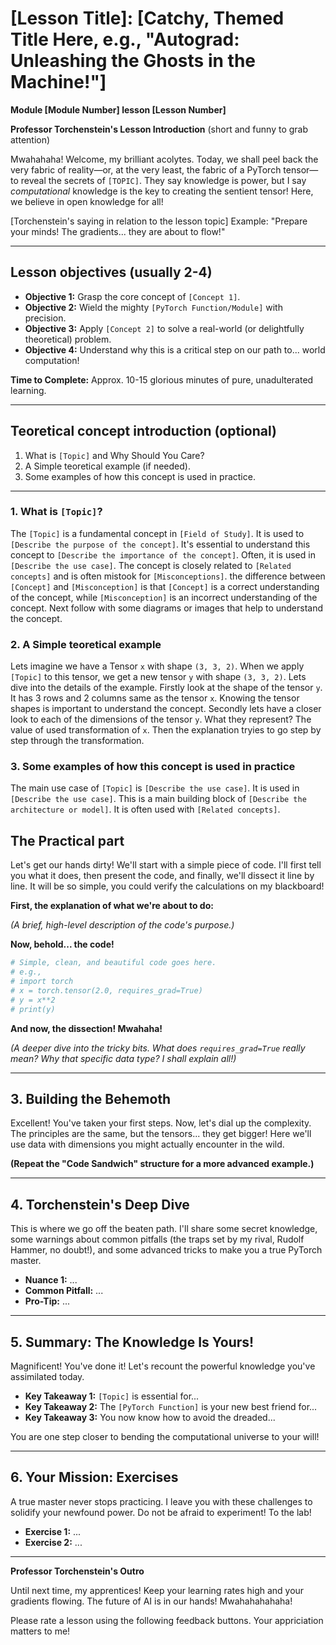 # [Lesson Title]: [Catchy, Themed Title Here, e.g., "Autograd: Unleashing the Ghosts in the Machine!"]


**Module [Module Number] lesson [Lesson Number]**


**Professor Torchenstein's Lesson Introduction** (short and funny to grab attention)

Mwahahaha! Welcome, my brilliant acolytes. Today, we shall peel back the very fabric of reality—or, at the very least, the fabric of a PyTorch tensor—to reveal the secrets of `[TOPIC]`. They say knowledge is power, but I say *computational* knowledge is the key to creating the sentient tensor! Here, we believe in open knowledge for all!


[Torchenstein's saying in relation to the lesson topic]
Example: "Prepare your minds! The gradients... they are about to flow!"

---

## Lesson objectives (usually 2-4)

*   **Objective 1:** Grasp the core concept of `[Concept 1]`.
*   **Objective 2:** Wield the mighty `[PyTorch Function/Module]` with precision.
*   **Objective 3:** Apply `[Concept 2]` to solve a real-world (or delightfully theoretical) problem.
*   **Objective 4:** Understand why this is a critical step on our path to... world computation!

**Time to Complete:** Approx. 10-15 glorious minutes of pure, unadulterated learning.

---

## Teoretical concept introduction (optional)

1.  What is `[Topic]` and Why Should You Care?
2.  A Simple teoretical example (if needed).
3.  Some examples of how this concept is used in practice.


---

### 1. What is `[Topic]`?

The `[Topic]` is a fundamental concept in `[Field of Study]`. It is used to `[Describe the purpose of the concept]`.
It's essential to understand this concept to `[Describe the importance of the concept]`. Often, it is used in `[Describe the use case]`. 
The concept is closely related to `[Related concepts]` and is often mistook for `[Misconceptions]`. the difference between `[Concept]` and `[Misconception]` is that `[Concept]` is a correct understanding of the concept, while `[Misconception]` is an incorrect understanding of the concept. 
Next follow with some diagrams or images that help to understand the concept.

### 2. A Simple teoretical example

Lets imagine we have a Tensor `x` with shape `(3, 3, 2)`. When we apply `[Topic]` to this tensor, we get a new tensor `y` with shape `(3, 3, 2)`. 
Lets dive into the details of the example. Firstly look at the shape of the tensor `y`. It has 3 rows and 2 columns same as the tensor `x`. Knowing the tensor shapes is important to understand the concept. Secondly lets have a closer look to each of the dimensions of the tensor `y`. What they represent? The value of used transformation of `x`. Then the explanation tryies to go step by step through the transformation.


### 3. Some examples of how this concept is used in practice

The main use case of `[Topic]` is `[Describe the use case]`. It is used in `[Describe the use case]`.
This is a main building block of `[Describe the architecture or model]`. It is often used with `[Related concepts]`.



## The Practical part

Let's get our hands dirty! We'll start with a simple piece of code. I'll first tell you what it does, then present the code, and finally, we'll dissect it line by line. It will be so simple, you could verify the calculations on my blackboard!

**First, the explanation of what we're about to do:**

*(A brief, high-level description of the code's purpose.)*

**Now, behold... the code!**

```python
# Simple, clean, and beautiful code goes here.
# e.g.,
# import torch
# x = torch.tensor(2.0, requires_grad=True)
# y = x**2
# print(y)
```

**And now, the dissection! Mwahaha!**

*(A deeper dive into the tricky bits. What does `requires_grad=True` *really* mean? Why that specific data type? I shall explain all!)*

---

## 3. Building the Behemoth

Excellent! You've taken your first steps. Now, let's dial up the complexity. The principles are the same, but the tensors... they get bigger! Here we'll use data with dimensions you might actually encounter in the wild.

**(Repeat the "Code Sandwich" structure for a more advanced example.)**

---

## 4. Torchenstein's Deep Dive

This is where we go off the beaten path. I'll share some secret knowledge, some warnings about common pitfalls (the traps set by my rival, Rudolf Hammer, no doubt!), and some advanced tricks to make you a true PyTorch master.

*   **Nuance 1:** ...
*   **Common Pitfall:** ...
*   **Pro-Tip:** ...

---

## 5. Summary: The Knowledge Is Yours!

Magnificent! You've done it! Let's recount the powerful knowledge you've assimilated today.

*   **Key Takeaway 1:** `[Topic]` is essential for...
*   **Key Takeaway 2:** The `[PyTorch Function]` is your new best friend for...
*   **Key Takeaway 3:** You now know how to avoid the dreaded...

You are one step closer to bending the computational universe to your will!

---

## 6. Your Mission: Exercises

A true master never stops practicing. I leave you with these challenges to solidify your newfound power. Do not be afraid to experiment! To the lab!

*   **Exercise 1:** ...
*   **Exercise 2:** ...

---

**Professor Torchenstein's Outro**

Until next time, my apprentices! Keep your learning rates high and your gradients flowing. The future of AI is in our hands! Mwahahahahaha! 

Please rate a lesson using the following feedback buttons. Your appriciation matters to me! 